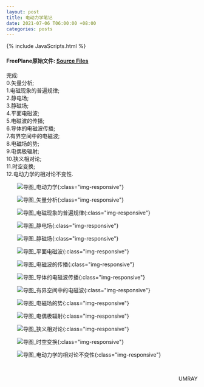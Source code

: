 ```yaml
---
layout: post
title: 电动力学笔记
date: 2021-07-06 T06:00:00 +08:00
categories: posts
---
```


{% include JavaScripts.html %}

#### FreePlane原始文件: [Source Files](https://github.com/Umaru-Xi/Umaru-Xi.github.io/releases/download/Electrodynamics_Note/Electrodynamics_Note.tar.xz) ####  

完成:  
0.矢量分析;  
1.电磁现象的普遍规律;  
2.静电场;  
3.静磁场;  
4.平面电磁波;  
5.电磁波的传播;  
6.导体的电磁波传播;  
7.有界空间中的电磁波;  
8.电磁场的势;  
9.电偶极辐射;  
10.狭义相对论;  
11.时空变换;  
12.电动力学的相对论不变性.  

&emsp;&emsp;![导图_电动力学](/include/EHM/电动力学.png){:class="img-responsive"}  

&emsp;&emsp;![导图_矢量分析](/include/20210319/0.矢量分析.png){:class="img-responsive"}  

&emsp;&emsp;![导图_电磁现象的普遍规律](/include/EHM/1.电磁现象的普遍规律.png){:class="img-responsive"}  

&emsp;&emsp;![导图_静电场](/include/EHM/2.静电场.png){:class="img-responsive"}  

&emsp;&emsp;![导图_静磁场](/include/EHM/3.静磁场.png){:class="img-responsive"}  

&emsp;&emsp;![导图_平面电磁波](/include/EHM/4.平面电磁波.png){:class="img-responsive"}  

&emsp;&emsp;![导图_电磁波的传播](/include/EHM/5.电磁波的传播.png){:class="img-responsive"}  

&emsp;&emsp;![导图_导体的电磁波传播](/include/EHM/6.导体的电磁波传播.png){:class="img-responsive"}  

&emsp;&emsp;![导图_有界空间中的电磁波](/include/EHM/7.有界空间中的电磁波.png){:class="img-responsive"}  

&emsp;&emsp;![导图_电磁场的势](/include/EHM/8.电磁场的势.png){:class="img-responsive"}  

&emsp;&emsp;![导图_电偶极辐射](/include/EHM/9.电偶极辐射.png){:class="img-responsive"}  

&emsp;&emsp;![导图_狭义相对论](/include/EHM/10.狭义相对论.png){:class="img-responsive"}  

&emsp;&emsp;![导图_时空变换](/include/EHM/11.时空变换.png){:class="img-responsive"}  

&emsp;&emsp;![导图_电动力学的相对论不变性](/include/EHM/12.电动力学的相对论不变性.png){:class="img-responsive"}  

&emsp;&emsp;
<p align="right">UMRAY</p>
